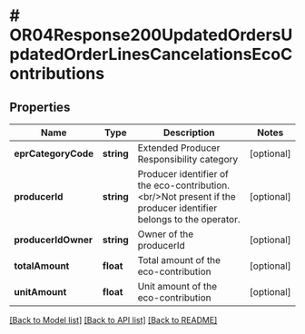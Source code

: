 # # OR04Response200UpdatedOrdersUpdatedOrderLinesCancelationsEcoContributions

## Properties

Name | Type | Description | Notes
------------ | ------------- | ------------- | -------------
**eprCategoryCode** | **string** | Extended Producer Responsibility category | [optional]
**producerId** | **string** | Producer identifier of the eco-contribution.&lt;br/&gt;Not present if the producer identifier belongs to the operator. | [optional]
**producerIdOwner** | **string** | Owner of the producerId | [optional]
**totalAmount** | **float** | Total amount of the eco-contribution | [optional]
**unitAmount** | **float** | Unit amount of the eco-contribution | [optional]

[[Back to Model list]](../../README.md#models) [[Back to API list]](../../README.md#endpoints) [[Back to README]](../../README.md)
